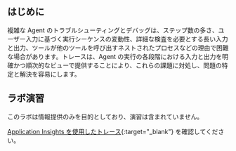 ## はじめに

複雑な Agent のトラブルシューティングとデバッグは、ステップ数の多さ、ユーザー入力に基づく実行シーケンスの変動性、詳細な検査を必要とする長い入力と出力、ツールが他のツールを呼び出すネストされたプロセスなどの理由で困難な場合があります。トレースは、Agent の実行の各段階における入力と出力を明確かつ順次的なビューで提供することにより、これらの課題に対処し、問題の特定と解決を容易にします。

## ラボ演習

このラボは情報提供のみを目的としており、演習は含まれていません。

[Application Insights を使用したトレース](https://learn.microsoft.com/azure/ai-services/agents/concepts/tracing){:target="_blank"} を確認してください。